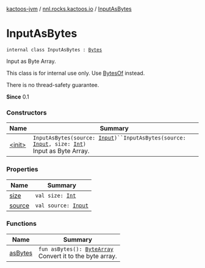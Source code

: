 [kactoos-jvm](../../index.md) / [nnl.rocks.kactoos.io](../index.md) / [InputAsBytes](./index.md)

# InputAsBytes

`internal class InputAsBytes : `[`Bytes`](../../nnl.rocks.kactoos/-bytes/index.md)

Input as Byte Array.

This class is for internal use only. Use [BytesOf](../-bytes-of/index.md) instead.

There is no thread-safety guarantee.

**Since**
0.1

### Constructors

| Name | Summary |
|---|---|
| [&lt;init&gt;](-init-.md) | `InputAsBytes(source: `[`Input`](../../nnl.rocks.kactoos/-input/index.md)`)``InputAsBytes(source: `[`Input`](../../nnl.rocks.kactoos/-input/index.md)`, size: `[`Int`](https://kotlinlang.org/api/latest/jvm/stdlib/kotlin/-int/index.html)`)`<br>Input as Byte Array. |

### Properties

| Name | Summary |
|---|---|
| [size](size.md) | `val size: `[`Int`](https://kotlinlang.org/api/latest/jvm/stdlib/kotlin/-int/index.html) |
| [source](source.md) | `val source: `[`Input`](../../nnl.rocks.kactoos/-input/index.md) |

### Functions

| Name | Summary |
|---|---|
| [asBytes](as-bytes.md) | `fun asBytes(): `[`ByteArray`](https://kotlinlang.org/api/latest/jvm/stdlib/kotlin/-byte-array/index.html)<br>Convert it to the byte array. |
